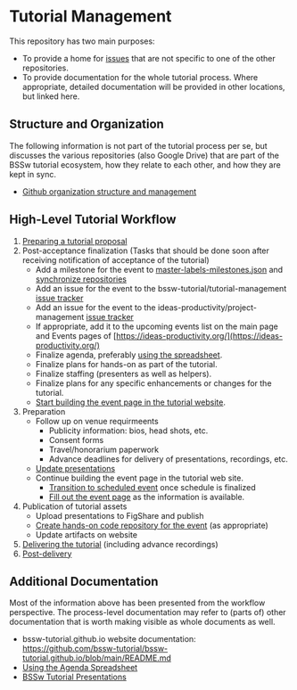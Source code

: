 # Tutorial Management

This repository has two main purposes:

* To provide a home for [issues](https://github.com/bssw-tutorial/tutorial-management/issues) that are not specific to one of the other repositories.
* To provide documentation for the whole tutorial process.  Where appropriate, detailed documentation will be provided in other locations, but linked here.

## Structure and Organization

The following information is not part of the tutorial process per se, but discusses the various repositories (also Google Drive) that are part of the BSSw tutorial ecosystem, how they relate to each other, and how they are kept in sync.

* [Github organization structure and management](Github-organization-structure-and-management.md)

## High-Level Tutorial Workflow

1) [Preparing a tutorial proposal](preparing-a-tutorial-proposal.md)
2) Post-acceptance finalization (Tasks that should be done soon after receiving notification of acceptance of the tutorial)
   - Add a milestone for the event to [master-labels-milestones.json](./master-labels-milestones.json) and [synchronize repositories](https://github.com/bssw-tutorial/tutorial-management/blob/main/Github-organization-structure-and-management.md#synchronizing-issues-and-milestones)
   - Add an issue for the event to the bssw-tutorial/tutorial-management [issue tracker](https://github.com/bssw-tutorial/tutorial-management/issues)
   - Add an issue for the event to the ideas-productivity/project-management [issue tracker](https://github.com/ideas-productivity/project-management/issues)
   - If appropriate, add it to the upcoming events list on the main page and Events pages of [https://ideas-productivity.org/](https://ideas-productivity.org/)
   - Finalize agenda, preferably [using the spreadsheet](using-the-agenda-spreadsheet.md).
   - Finalize plans for hands-on as part of the tutorial.
   - Finalize staffing (presenters as well as helpers).
   - Finalize plans for any specific enhancements or changes for the tutorial.
   - [Start building the event page in the tutorial website](https://github.com/bssw-tutorial/bssw-tutorial.github.io/blob/main/README.md#creating-a-new-tutorial-event).
3) Preparation
   - Follow up on venue requirmeents
      - Publicity information: bios, head shots, etc.
      - Consent forms
      - Travel/honorarium paperwork
      - Advance deadlines for delivery of presentations, recordings, etc.
   - [Update presentations](https://github.com/bssw-tutorial/presentations/blob/main/README.md#preparing-for-a-tutorial-event)
   - Continue building the event page in the tutorial web site.
      - [Transition to scheduled event](https://github.com/bssw-tutorial/bssw-tutorial.github.io/blob/main/README.md#transitioning-to-a-scheduled-event) once schedule is finalized
      - [Fill out the event page](https://github.com/bssw-tutorial/bssw-tutorial.github.io/blob/main/README.md#filling-out-the-event-page) as the information is available.
5) Publication of tutorial assets
   - Upload presentations to FigShare and publish
   - [Create hands-on code repository for the event](create-hands-on-code-repository-for-the-event.md) (as appropriate)
   - Update artifacts on website
4) [Delivering the tutorial](delivering-the-tutorial.md) (including advance recordings)
5) [Post-delivery](post-delivery.md)

## Additional Documentation

Most of the information above has been presented from the workflow perspective. The process-level documentation may refer to (parts of) other documentation that is worth making visible as whole documents as well.

* bssw-tutorial.github.io website documentation: <https://github.com/bssw-tutorial/bssw-tutorial.github.io/blob/main/README.md>
* [Using the Agenda Spreadsheet](using-the-agenda-spreadsheet.md)
* [BSSw Tutorial Presentations](https://github.com/bssw-tutorial/presentations/blob/main/README.md)
